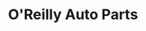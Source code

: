 ---
title: "O'Reilly Auto Parts"
url: /springfield/oreilly-auto-parts-north-dirksen-parkway/
shop: Autoteile
---